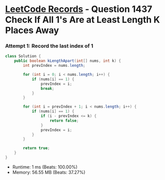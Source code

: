 # [LeetCode Records](../../README.md) - Question 1437 Check If All 1's Are at Least Length K Places Away

### Attempt 1: Record the last index of 1
```java
class Solution {
    public boolean kLengthApart(int[] nums, int k) {
        int prevIndex = nums.length;

        for (int i = 0; i < nums.length; i++) {
            if (nums[i] == 1) {
                prevIndex = i;
                break;
            }
        }

        for (int i = prevIndex + 1; i < nums.length; i++) {
            if (nums[i] == 1) {
                if (i - prevIndex <= k) {
                    return false;
                }
                prevIndex = i;
            }
        }

        return true;
    }
}
```
- Runtime: 1 ms (Beats: 100.00%)
- Memory: 56.55 MB (Beats: 37.27%)

<br>
